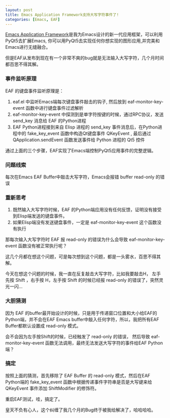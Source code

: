 ```yaml
---
layout: post
title: Emacs Application Framework支持大写字符事件了!
categories: [Emacs, EAF]
---
```


[Emacs Application Framework](https://manateelazycat.github.io/emacs/2018/08/06/eaf.html)是我为Emacs设计的新一代应用框架，可以利用PyQt5去扩展Emacs, 你可以用PyQt5去实现任何你想实现的图形应用,并完美和Emacs进行无缝融合。

但是EAF从发布到现在有一个非常不爽的bug就是无法输入大写字符，几个月时间都百思不得其解。

### 事件监听原理
EAF 的键盘事件监听原理是：

1. eaf.el 中监听Emacs端每次键盘事件敲击的钩子, 然后放到 eaf-monitor-key-event 函数中进行键盘事件过滤解析
2. eaf-monitor-key-event 中探测到是单字符按键的时候，通过RPC协议，发送 send_key 消息给 EAF 的Python进程
3. EAF Python进程接到来自 Elisp 进程的 send_key 事件消息后，在Python进程中的 fake_key_event 函数中构造Qt键盘事件 QKeyEvent , 最后通过 QApplication.sendEvent 函数发送事件给 Python 进程的 Qt5 控件

通过上面的三个步骤，EAF实现了Emacs端控制PyQt5应用事件的完整逻辑。

### 问题线索

每次在Emacs EAF Buffer中敲击大写字符，Emacs会报错 buffer read-only 的错误

### 重新思考

1. 既然输入大写字符时候，EAF 的Python端应用没有任何反馈，证明没有接受到Elisp端发送的键盘事件。
2. 如果Elisp端没有发送键盘事件，一定是 eaf-monitor-key-event 这个函数没有执行

那每次输入大写字符时 EAF 报 read-only 的错误为什么会导致 eaf-monitor-key-event 函数没有被正常执行呢？

这几个月都在想这个问题，可是每次想到这个问题，都是一头雾水，百思不得其解。

今天在想这个问题的时候，我一直在反复敲击大写字符，比如我要敲击H， 左手先按 Shift ，右手按 H，左手按 Shift 的时候已经报 read-only 的错误了，突然灵光一闪...

### 大胆猜测

因为 EAF 的buffer最开始设计的时候，只是用于传递窗口位置和大小给EAF的Python端，并不会在EAF Emacs buffer中敲入任何字符，所以，我把所有EAF Buffer都默认设置成 read-only 模式。

会不会因为左手按Shift的时候，已经触发了 read-only 的错误， 然后导致 eaf-monitor-key-event 函数无法调用，最终无法发送大写字符的事件给EAF Python端？

### 搞定

按照上面的猜测，首先移除了 EAF Buffer 的 read-only 模式，然后在EAF Python端的 fake_key_event 函数中根据传递事件字符串是否是大写键来给 QKeyEvent 事件添加 ShiftModifier 的修饰符。

重启EAF测试，哇，搞定了。

皇天不负有心人，这个纠缠了我几个月的Bug终于被我给解决了，哈哈哈哈。
